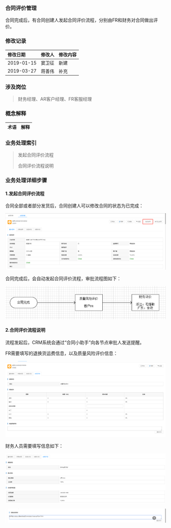 ### 合同评价管理

合同完成后，有合同创建人发起合同评价流程，分别由FR和财务对合同做出评价。

### 修改记录

| 修改日期 | 修改人 | 修改内容 |
| :--- | :--- | :--- |
| 2019-01-15 | 窦卫征 | 新建 |
| 2019-03-27 | 蒋善伟 | 补充 |

### 涉及岗位

> 财务经理、AR客户经理、FR客服经理

### 概念解释

| 术语 | 解释 |
| :--- | :--- |


### 业务处理索引

> 发起合同评价流程
>
> 合同评价流程说明

### 业务处理详细步骤

#### 1.发起合同评价流程

合同全部或者部分发货后，合同创建人可以修改合同的状态为已完成：

![](/assets/wanchtan)

合同完成后，会自动发起合同评价流程，审批流程图如下：

![](/assets/htpjlct)

#### 2.合同评价流程说明

流程发起后，CRM系统会通过“合同小助手”向各节点审批人发送提醒。

FR需要填写的退换货运费信息，以及质量风险评价信息：

![](/assets/frtxhtpg)

财务人员需要填写信息如下：

![](/assets/cwhtpjlcckxx)

![](/assets/cwtxhtpg)

